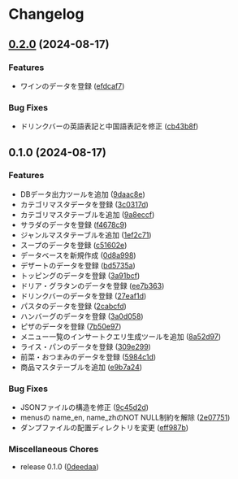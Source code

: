 # Changelog

## [0.2.0](https://github.com/ryohidaka/saizeriya-menus/compare/v0.1.0...v0.2.0) (2024-08-17)


### Features

* ワインのデータを登録 ([efdcaf7](https://github.com/ryohidaka/saizeriya-menus/commit/efdcaf769e3f304d4adafa345252254855da5fb1))


### Bug Fixes

* ドリンクバーの英語表記と中国語表記を修正 ([cb43b8f](https://github.com/ryohidaka/saizeriya-menus/commit/cb43b8f8dde53e7595d2d17c75b7cc2f2eb6bc96))

## 0.1.0 (2024-08-17)


### Features

* DBデータ出力ツールを追加 ([9daac8e](https://github.com/ryohidaka/saizeriya-menus/commit/9daac8e428fbf2d92b230add6e9845f2fa7dc9ff))
* カテゴリマスタデータを登録 ([3c0317d](https://github.com/ryohidaka/saizeriya-menus/commit/3c0317d4d5dc3d63b4c8b1b5ba1deac651fcfbbc))
* カテゴリマスタテーブルを追加 ([9a8eccf](https://github.com/ryohidaka/saizeriya-menus/commit/9a8eccf305f6554f6615d668ee2d63ca71d13b4f))
* サラダのデータを登録 ([f4678c9](https://github.com/ryohidaka/saizeriya-menus/commit/f4678c99531a25d790077290fcba439b4ca987f7))
* ジャンルマスタテーブルを追加 ([1ef2c71](https://github.com/ryohidaka/saizeriya-menus/commit/1ef2c71e96f8fd2bc431b2537e4d199add3c22ad))
* スープのデータを登録 ([c51602e](https://github.com/ryohidaka/saizeriya-menus/commit/c51602e9303050f8fbd4f257a1e5fe838ef46ae2))
* データベースを新規作成 ([0d8a998](https://github.com/ryohidaka/saizeriya-menus/commit/0d8a998c31bc7b2a4d78f1f4d155f7b1ef293ffc))
* デザートのデータを登録 ([bd5735a](https://github.com/ryohidaka/saizeriya-menus/commit/bd5735a8d6dc0e1a825f6be00544110d3212eb95))
* トッピングのデータを登録 ([3a91bcf](https://github.com/ryohidaka/saizeriya-menus/commit/3a91bcf23fdae123f032823bd502ab1c494922d8))
* ドリア・グラタンのデータを登録 ([ee7b363](https://github.com/ryohidaka/saizeriya-menus/commit/ee7b363b761aded6ead4e416e006285076f47c62))
* ドリンクバーのデータを登録 ([27eaf1d](https://github.com/ryohidaka/saizeriya-menus/commit/27eaf1dc434c93f8c062bc0f45dfee669f37da10))
* パスタのデータを登録 ([2cabcfd](https://github.com/ryohidaka/saizeriya-menus/commit/2cabcfd982fa0e7b9fe88128bb59d4a7f0bcab08))
* ハンバーグのデータを登録 ([3a0d058](https://github.com/ryohidaka/saizeriya-menus/commit/3a0d058447c3897c5cedaff49424eb71fc93b7c5))
* ピザのデータを登録 ([7b50e97](https://github.com/ryohidaka/saizeriya-menus/commit/7b50e97d815a6beb952c5f916e86a00c61bf542b))
* メニュー一覧のインサートクエリ生成ツールを追加 ([8a52d97](https://github.com/ryohidaka/saizeriya-menus/commit/8a52d9710f1f4ffeecf8224612f5d648f4a83fcb))
* ライス・パンのデータを登録 ([309e299](https://github.com/ryohidaka/saizeriya-menus/commit/309e2993c1ab05526178ad0bc5b81434c80c9fba))
* 前菜・おつまみのデータを登録 ([5984c1d](https://github.com/ryohidaka/saizeriya-menus/commit/5984c1d7bf60cc8579f8e2d229f95bcc8098e21d))
* 商品マスタテーブルを追加 ([e9b7a24](https://github.com/ryohidaka/saizeriya-menus/commit/e9b7a24fb5c3efcaede2d4ec203d2187b1f436ae))


### Bug Fixes

* JSONファイルの構造を修正 ([9c45d2d](https://github.com/ryohidaka/saizeriya-menus/commit/9c45d2d226dbcad3912c470868fd4fb9ddcd0251))
* menusの name_en, name_zhのNOT NULL制約を解除 ([2e07751](https://github.com/ryohidaka/saizeriya-menus/commit/2e077516227c9e98945085f7a31eb07b5f6e85ba))
* ダンプファイルの配置ディレクトリを変更 ([eff987b](https://github.com/ryohidaka/saizeriya-menus/commit/eff987b2e9d22a0c4a4a4590ba5c99682783e59c))


### Miscellaneous Chores

* release 0.1.0 ([0deedaa](https://github.com/ryohidaka/saizeriya-menus/commit/0deedaa5b43587506421504515fe748b7edbd219))
